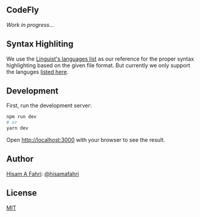 ## CodeFly

_Work in progress..._

## Syntax Highliting

We use the [Linguist's languages list](https://github.com/github/linguist/blob/master/lib/linguist/languages.yml) as our reference for the proper syntax highlighting based on the given file format. But currently we only support the languges [listed here](https://microsoft.github.io/monaco-editor/).

## Development

First, run the development server:

```bash
npm run dev
# or
yarn dev
```

Open [http://localhost:3000](http://localhost:3000) with your browser to see the result.

## Author

[Hisam A Fahri](https://hisamafahri.com): [@hisamafahri](https://github.com/hisamafahri)

## License

[MIT](LICENSE)
